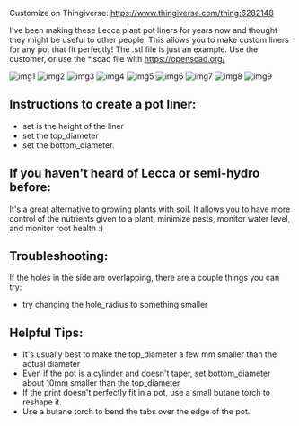 Customize on Thingiverse: https://www.thingiverse.com/thing:6282148

I've been making these Lecca plant pot liners for years now and thought they might be useful to other people. This allows you to make custom liners for any pot that fit perfectly!
The .stl file is just an example. Use the customer, or use the *.scad file with https://openscad.org/

![img1](https://github.com/dannykmack/leca_liner_openscad/blob/main/IMG_2948.jpg?raw=true)
![img2](https://github.com/dannykmack/leca_liner_openscad/blob/main/IMG_2949.jpg?raw=true)
![img3](https://github.com/dannykmack/leca_liner_openscad/blob/main/IMG_2950.jpg?raw=true)
![img4](https://github.com/dannykmack/leca_liner_openscad/blob/main/IMG_2951.jpg?raw=true)
![img5](https://github.com/dannykmack/leca_liner_openscad/blob/main/IMG_2952.jpg?raw=true)
![img6](https://github.com/dannykmack/leca_liner_openscad/blob/main/IMG_2953.jpg?raw=true)
![img7](https://github.com/dannykmack/leca_liner_openscad/blob/main/IMG_2954.jpg?raw=true)
![img8](https://github.com/dannykmack/leca_liner_openscad/blob/main/IMG_2955.jpg?raw=true)
![img9](https://github.com/dannykmack/leca_liner_openscad/blob/main/IMG_2956.jpg?raw=true)

## Instructions to create a pot liner:
 - set is the height of the liner
 - set the top_diameter
 - set the bottom_diameter.


## If you haven't heard of Lecca or semi-hydro before:
It's a great alternative to growing plants with soil. It allows you to have more control of the nutrients given to a plant, minimize pests, monitor water level, and monitor root health :)


## Troubleshooting:
If the holes in the side are overlapping, there are a couple things you can try:
 - try changing the hole_radius to something smaller


## Helpful Tips:
 - It's usually best to make the top_diameter a few mm smaller than the actual diameter
 - Even if the pot is a cylinder and doesn't taper, set bottom_diameter about 10mm smaller than the top_diameter
 - If the print doesn't perfectly fit in a pot, use a small butane torch to reshape it.
 - Use a butane torch to bend the tabs over the edge of the pot.

